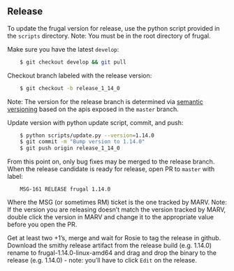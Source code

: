 ## Release

To update the frugal version for release, use the python script provided in the
`scripts` directory. Note: You must be in the root directory of frugal.

Make sure you have the latest `develop`:

```bash
    $ git checkout develop && git pull
```

Checkout branch labeled with the release version:

```bash
    $ git checkout -b release_1_14_0
```

Note: The version for the release branch is determined via
[semantic versioning](http://semver.org/) based on the apis exposed in the
`master` branch.

Update version with python update script, commit, and push:

```bash
    $ python scripts/update.py --version=1.14.0
    $ git commit -m "Bump version to 1.14.0"
    $ git push origin release_1_14_0
```

From this point on, only bug fixes may be merged to the release branch.
When the release candidate is ready for release, open PR to `master` with label:

```
    MSG-161 RELEASE frugal 1.14.0
```



Where the MSG (or sometimes RM) ticket is the one tracked by MARV. Note: If the
version you are releasing doesn’t match the version tracked by MARV, double
click the version in MARV and change it to the appropriate value before you
open the PR.

Get at least two +1’s, merge and wait for Rosie to tag the release in github.
Download the smithy release artifact from the release build (e.g.  1.14.0)
rename to frugal-1.14.0-linux-amd64 and drag and drop the binary to the release
(e.g. 1.14.0) - note: you’ll have to click `Edit` on the release.

